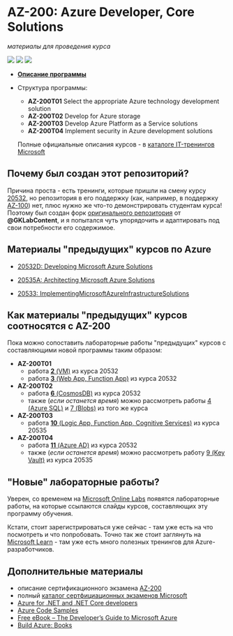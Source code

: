 # AZ-200: Azure Developer, Core Solutions
*материалы для проведения курса*

![](https://img.shields.io/badge/made%20for-classroom-green.svg)  ![](https://img.shields.io/badge/made%20with-C%23-red.svg)  ![](https://img.shields.io/badge/temporary-code-blue.svg)

- **[Описание программы](http://nt.ua/education/microsoft/Pages/AZ-200.aspx)**
- Структура программы:
  - **AZ-200T01** Select the appropriate Azure technology development solution
  - **AZ-200T02** Develop for Azure storage
  - **AZ-200T03** Develop Azure Platform as a Service solutions
  - **AZ-200T04** Implement security in Azure development solutions

  Полные официальные описания курсов - в [каталоге IT-тренингов Microsoft](https://www.microsoft.com/en-us/learning/course-list.aspx)

## Почему был создан этот репозиторий?
Причина проста - есть тренинги, которые пришли на смену курсу [20532](https://github.com/MicrosoftLearning/20532-DevelopingMicrosoftAzureSolutions), но репозитория в его поддержку (как, например, в поддержку [AZ-100](https://github.com/MicrosoftLearning/AZ-100-MicrosoftAzureInfrastructureDeployment)) нет, плюс нужно же что-то демонстрировать студентам курса! Поэтому был создан форк [оригинального репозитория](https://github.com/GKLabContent/az200-demos) от **@GKLabContent**, и я попытался чуть упорядочить и адаптировать под свои потребности его содержимое.

## Материалы "предыдущих" курсов по Azure
- [20532D: Developing Microsoft Azure Solutions](https://github.com/MicrosoftLearning/20532-DevelopingMicrosoftAzureSolutions)
- [20535A: Architecting Microsoft Azure Solutions](https://github.com/MicrosoftLearning/20535-ArchitectingMicrosoftAzureSolutions)

- [20533: ImplementingMicrosoftAzureInfrastructureSolutions](https://github.com/MicrosoftLearning/20533-ImplementingMicrosoftAzureInfrastructureSolutions)

## Как материалы "предыдущих" курсов соотносятся с AZ-200
Пока можно сопоставить лабораторные работы "предыдущих" курсов с составляющими новой программы таким образом:
- **AZ-200T01**
  - работа [**2** (VM)](https://github.com/MicrosoftLearning/20532-DevelopingMicrosoftAzureSolutions/blob/master/Instructions/Labs/Mod02/LAB_AK_02.md) из курса 20532
  - работа [**3** (Web App, Function App)](https://github.com/MicrosoftLearning/20532-DevelopingMicrosoftAzureSolutions/blob/master/Instructions/Labs/Mod03/LAB_AK_03.md) из курса 20532
- **AZ-200T02**
  - работа [**6** (CosmosDB)](https://github.com/MicrosoftLearning/20532-DevelopingMicrosoftAzureSolutions/blob/master/Instructions/Labs/Mod06/LAB_AK_06.md) из курса 20532
  - также (*если останется время*) можно рассмотреть работы [4 (Azure SQL)](https://github.com/MicrosoftLearning/20532-DevelopingMicrosoftAzureSolutions/blob/master/Instructions/Labs/Mod04/LAB_AK_04.md) и [7 (Blobs)](https://github.com/MicrosoftLearning/20532-DevelopingMicrosoftAzureSolutions/blob/master/Instructions/Labs/Mod07/LAB_AK_07.md) из того же курса
- **AZ-200Т03**
  - работа [**10** (Logic App, Function App, Cognitive Services)](https://github.com/MicrosoftLearning/20535-ArchitectingMicrosoftAzureSolutions/blob/master/Instructions/Labs/Mod10/20535A_LAB_AK_10.md) из курса 20535
- **AZ-200T04**
  - работа [**11** (Azure AD)](https://github.com/MicrosoftLearning/20532-DevelopingMicrosoftAzureSolutions/blob/master/Instructions/Labs/Mod11/LAB_AK_11.md) из курса 20532
  - также (*если останется время*) можно рассмотреть работу [9 (Key Vault)](https://github.com/MicrosoftLearning/20535-ArchitectingMicrosoftAzureSolutions/blob/master/Instructions/Labs/Mod09/20535A_LAB_AK_09.md) из курса 20535

## "Новые" лабораторные работы?

Уверен, со временем на [Microsoft Online Labs](https://www.microsoft.com/handsonlabs/SelfPacedLabs) появятся лабораторные работы, на которые ссылаются слайды курсов, составляющих эту программу обучения.

Кстати, стоит зарегистрироваться уже сейчас - там уже есть на что посмотреть и что попробовать. Точно так же стоит заглянуть на [Microsoft Learn](https://docs.microsoft.com/en-us/learn/browse/?roles=developer&products=azure) - там уже есть много полезных тренингов для Azure-разработчиков.

## Дополнительные материалы
- описание сертификационного экзамена [AZ-200](https://www.microsoft.com/en-us/learning/exam-az-200.aspx)
- полный [каталог сертфициационных экзаменов Microsoft](https://www.microsoft.com/en-us/learning/exam-list.aspx)
- [Azure for .NET and .NET Core developers](https://docs.microsoft.com/en-us/dotnet/azure/)
- [Azure Code Samples](https://azure.microsoft.com/en-us/resources/samples/?platform=dotnet&sort=2)
- [Free eBook – The Developer’s Guide to Microsoft Azure](https://azure.microsoft.com/en-us/blog/free-ebook-the-developer-s-guide-to-microsoft-azure-now-available/)
- [Build Azure: Books](https://buildazure.com/book/)
